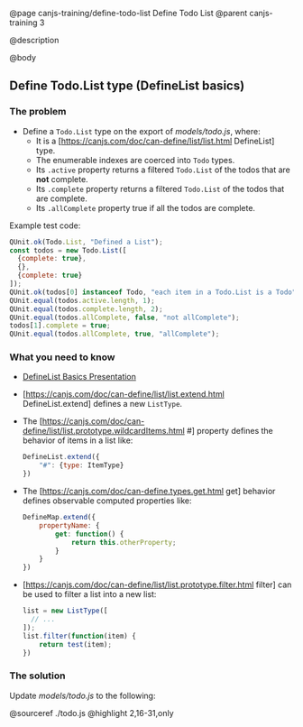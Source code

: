 @page canjs-training/define-todo-list Define Todo List
@parent canjs-training 3

@description

@body


## Define Todo.List type (DefineList basics)

### The problem

- Define a `Todo.List` type on the export of  _models/todo.js_, where:
  - It is a [https://canjs.com/doc/can-define/list/list.html DefineList] type.
  - The enumerable indexes are coerced into `Todo` types.
  - Its `.active` property returns a filtered `Todo.List` of the todos that are __not__ complete.
  - Its `.complete` property returns a filtered `Todo.List` of the todos that are complete.
  - Its `.allComplete` property true if all the todos are complete.

Example test code:

```js
QUnit.ok(Todo.List, "Defined a List");
const todos = new Todo.List([
  {complete: true},
  {},
  {complete: true}
]);
QUnit.ok(todos[0] instanceof Todo, "each item in a Todo.List is a Todo");
QUnit.equal(todos.active.length, 1);
QUnit.equal(todos.complete.length, 2);
QUnit.equal(todos.allComplete, false, "not allComplete");
todos[1].complete = true;
QUnit.equal(todos.allComplete, true, "allComplete");
```

### What you need to know

- [DefineList Basics Presentation](https://drive.google.com/open?id=0Bx-kNqf-wxZeRFUzclNhTlRjMDg)
- [https://canjs.com/doc/can-define/list/list.extend.html DefineList.extend] defines a new `ListType`.
- The [https://canjs.com/doc/can-define/list/list.prototype.wildcardItems.html #] property defines the behavior of items in a list like:

  ```js
  DefineList.extend({
      "#": {type: ItemType}
  })
  ```

- The [https://canjs.com/doc/can-define.types.get.html get] behavior defines observable computed properties like:

  ```js
  DefineMap.extend({
      propertyName: {
          get: function() {
              return this.otherProperty;
          }
      }
  })
  ```

- [https://canjs.com/doc/can-define/list/list.prototype.filter.html filter] can be used to filter a list into a new list:

  ```js
  list = new ListType([
    // ...
  ]);
  list.filter(function(item) {
      return test(item);
  })
  ```

### The solution

Update _models/todo.js_ to the following:

@sourceref ./todo.js
@highlight 2,16-31,only
